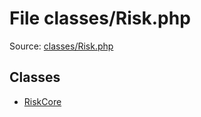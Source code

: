 File classes/Risk.php
=========

Source: [classes/Risk.php](https://github.com/PrestaShop/PrestaShop/blob/1.6.1.0/classes/Risk.php)


Classes
-------

* [RiskCore](class.RiskCore.md)

